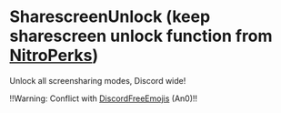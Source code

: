 # SharescreenUnlock (keep sharescreen unlock function from [NitroPerks](https://github.com/respecting/NitroPerks))
 Unlock all screensharing modes, Discord wide!
 
 !!Warning: Conflict with [DiscordFreeEmojis](https://github.com/An00nymushun/DiscordFreeEmojis) (An0)!!
